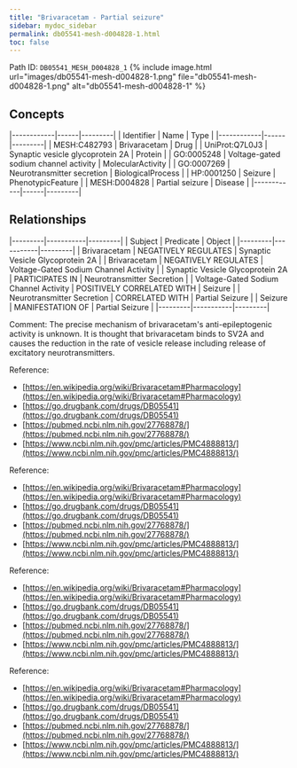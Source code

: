 ```yaml
---
title: "Brivaracetam - Partial seizure"
sidebar: mydoc_sidebar
permalink: db05541-mesh-d004828-1.html
toc: false 
---
```



Path ID: `DB05541_MESH_D004828_1`
{% include image.html url="images/db05541-mesh-d004828-1.png" file="db05541-mesh-d004828-1.png" alt="db05541-mesh-d004828-1" %}

## Concepts

|------------|------|---------|
| Identifier | Name | Type    |
|------------|------|---------|
| MESH:C482793 | Brivaracetam | Drug |
| UniProt:Q7L0J3 | Synaptic vesicle glycoprotein 2A | Protein |
| GO:0005248 | Voltage-gated sodium channel activity | MolecularActivity |
| GO:0007269 | Neurotransmitter secretion | BiologicalProcess |
| HP:0001250 | Seizure | PhenotypicFeature |
| MESH:D004828 | Partial seizure | Disease |
|------------|------|---------|

## Relationships

|---------|-----------|---------|
| Subject | Predicate | Object  |
|---------|-----------|---------|
| Brivaracetam | NEGATIVELY REGULATES | Synaptic Vesicle Glycoprotein 2A |
| Brivaracetam | NEGATIVELY REGULATES | Voltage-Gated Sodium Channel Activity |
| Synaptic Vesicle Glycoprotein 2A | PARTICIPATES IN | Neurotransmitter Secretion |
| Voltage-Gated Sodium Channel Activity | POSITIVELY CORRELATED WITH | Seizure |
| Neurotransmitter Secretion | CORRELATED WITH | Partial Seizure |
| Seizure | MANIFESTATION OF | Partial Seizure |
|---------|-----------|---------|

Comment: The precise mechanism of brivaracetam's anti-epileptogenic activity is unknown. It is thought that brivaracetam binds to SV2A and causes the reduction in the rate of vesicle release including release of excitatory neurotransmitters.

Reference: 
  - [https://en.wikipedia.org/wiki/Brivaracetam#Pharmacology](https://en.wikipedia.org/wiki/Brivaracetam#Pharmacology)
  - [https://go.drugbank.com/drugs/DB05541](https://go.drugbank.com/drugs/DB05541)
  - [https://pubmed.ncbi.nlm.nih.gov/27768878/](https://pubmed.ncbi.nlm.nih.gov/27768878/)
  - [https://www.ncbi.nlm.nih.gov/pmc/articles/PMC4888813/](https://www.ncbi.nlm.nih.gov/pmc/articles/PMC4888813/)

Reference: 
  - [https://en.wikipedia.org/wiki/Brivaracetam#Pharmacology](https://en.wikipedia.org/wiki/Brivaracetam#Pharmacology)
  - [https://go.drugbank.com/drugs/DB05541](https://go.drugbank.com/drugs/DB05541)
  - [https://pubmed.ncbi.nlm.nih.gov/27768878/](https://pubmed.ncbi.nlm.nih.gov/27768878/)
  - [https://www.ncbi.nlm.nih.gov/pmc/articles/PMC4888813/](https://www.ncbi.nlm.nih.gov/pmc/articles/PMC4888813/)

Reference: 
  - [https://en.wikipedia.org/wiki/Brivaracetam#Pharmacology](https://en.wikipedia.org/wiki/Brivaracetam#Pharmacology)
  - [https://go.drugbank.com/drugs/DB05541](https://go.drugbank.com/drugs/DB05541)
  - [https://pubmed.ncbi.nlm.nih.gov/27768878/](https://pubmed.ncbi.nlm.nih.gov/27768878/)
  - [https://www.ncbi.nlm.nih.gov/pmc/articles/PMC4888813/](https://www.ncbi.nlm.nih.gov/pmc/articles/PMC4888813/)

Reference: 
  - [https://en.wikipedia.org/wiki/Brivaracetam#Pharmacology](https://en.wikipedia.org/wiki/Brivaracetam#Pharmacology)
  - [https://go.drugbank.com/drugs/DB05541](https://go.drugbank.com/drugs/DB05541)
  - [https://pubmed.ncbi.nlm.nih.gov/27768878/](https://pubmed.ncbi.nlm.nih.gov/27768878/)
  - [https://www.ncbi.nlm.nih.gov/pmc/articles/PMC4888813/](https://www.ncbi.nlm.nih.gov/pmc/articles/PMC4888813/)
